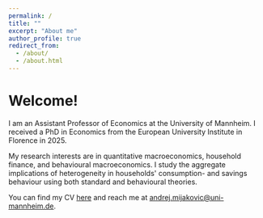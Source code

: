 ```yaml
---
permalink: /
title: ""
excerpt: "About me"
author_profile: true
redirect_from: 
  - /about/
  - /about.html
---
```


# Welcome!

I am an Assistant Professor of Economics at the University of Mannheim. I received a PhD in Economics from the European University Institute in Florence in 2025.

My research interests are in quantitative macroeconomics, household finance, and behavioural macroeconomics. I study the aggregate implications of heterogeneity in households' consumption- and savings behaviour using both standard and behavioural theories. 

You can find my CV [here](https://andrejmijakovic.github.io/assets/CV_AndrejMijakovic.pdf) and reach me at andrej.mijakovic@uni-mannheim.de.